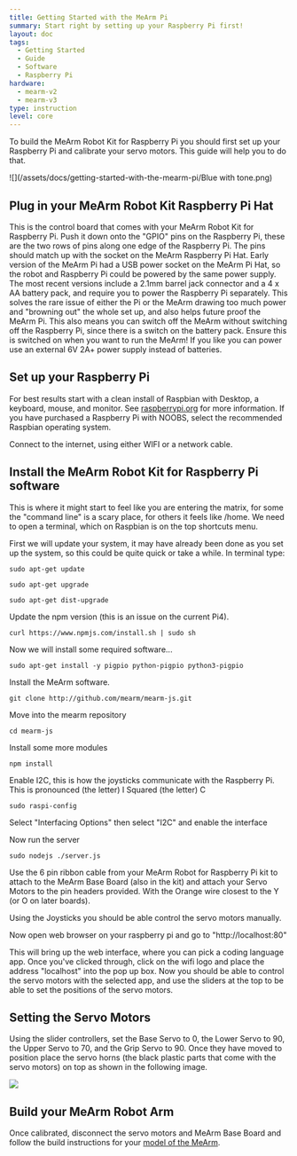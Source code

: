 ```yaml
---
title: Getting Started with the MeArm Pi
summary: Start right by setting up your Raspberry Pi first!
layout: doc
tags:
  - Getting Started
  - Guide
  - Software
  - Raspberry Pi
hardware:
  - mearm-v2
  - mearm-v3
type: instruction
level: core
---
```


To build the MeArm Robot Kit for Raspberry Pi you should first set up your Raspberry Pi and calibrate your servo motors. This guide will help you to do that.

![](/assets/docs/getting-started-with-the-mearm-pi/Blue with tone.png)

## Plug in your MeArm Robot Kit Raspberry Pi Hat

This is the control board that comes with your MeArm Robot Kit for Raspberry Pi. Push it down onto the "GPIO" pins on the Raspberry Pi, these are the two rows of pins along one edge of the Raspberry Pi. The pins should match up with the socket on the MeArm Raspberry Pi Hat.
Early version of the MeArm Pi had a USB power socket on the MeArm Pi Hat, so the robot and Raspberry Pi could be powered by the same power supply. The most recent versions include a 2.1mm barrel jack connector and a 4 x AA battery pack, and require you to power the Raspberry Pi separately. This solves the rare issue of either the Pi or the MeArm drawing too much power and "browning out" the whole set up, and also helps future proof the MeArm Pi.
This also means you can switch off the MeArm without switching off the Raspberry Pi, since there is a switch on the battery pack. Ensure this is switched on when you want to run the MeArm!
If you like you can power use an external 6V 2A+ power supply instead of batteries.

## Set up your Raspberry Pi

For best results start with a clean install of Raspbian with Desktop, a keyboard, mouse, and monitor. See [raspberrypi.org](https://www.raspberrypi.org/documentation/setup) for more information. If you have purchased a Raspberry Pi with NOOBS, select the recommended Raspbian operating system.

Connect to the internet, using either WIFI or a network cable.

## Install the MeArm Robot Kit for Raspberry Pi software

This is where it might start to feel like you are entering the matrix, for some the "command line" is a scary place, for others it feels like /home. We need to open a terminal, which on Raspbian is on the top shortcuts menu.

First we will update your system, it may have already been done as you set up the system, so this could be quite quick or take a while. In terminal type:

`sudo apt-get update`

`sudo apt-get upgrade`

`sudo apt-get dist-upgrade`

Update the npm version (this is an issue on the current Pi4).

`curl https://www.npmjs.com/install.sh | sudo sh`

Now we will install some required software...

`sudo apt-get install -y pigpio python-pigpio python3-pigpio`

Install the MeArm software.

`git clone http://github.com/mearm/mearm-js.git`

Move into the mearm repository

`cd mearm-js`

Install some more modules

`npm install`

Enable I2C, this is how the joysticks communicate with the Raspberry Pi. This is pronounced (the letter) I Squared (the letter) C

`sudo raspi-config`

Select "Interfacing Options" then select "I2C" and enable the interface

Now run the server

`sudo nodejs ./server.js`

Use the 6 pin ribbon cable from your MeArm Robot for Raspberry Pi kit to attach to the MeArm Base Board (also in the kit) and attach your Servo Motors to the pin headers provided. With the Orange wire closest to the Y (or O on later boards).

Using the Joysticks you should be able control the servo motors manually.

Now open web browser on your raspberry pi and go to "http://localhost:80"

This will bring up the web interface, where you can pick a coding language app.  Once you've clicked through, click on the wifi logo and place the address "localhost" into the pop up box. Now you should be able to control the servo motors with the selected app, and use the sliders at the top to be able to set the positions of the servo motors.

## Setting the Servo Motors

Using the slider controllers, set the Base Servo to 0, the Lower Servo to 90, the Upper Servo to 70, and the Grip Servo to 90. Once they have moved to position place the servo horns (the black plastic parts that come with the servo motors) on top as shown in the following image.

![](/assets/docs/getting-started-with-the-mearm-pi/Servoset.png)

## Build your MeArm Robot Arm

Once calibrated, disconnect the servo motors and MeArm Base Board and follow the build instructions for your [model of the MeArm](https://learn.mearm.com).
